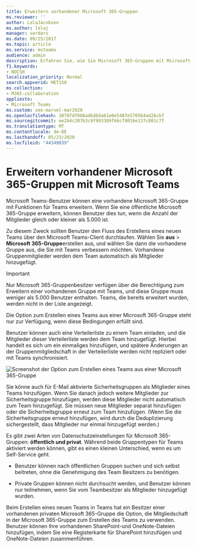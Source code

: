 ```yaml
---
title: Erweitern vorhandener Microsoft 365-Gruppen
ms.reviewer: ''
author: LolaJacobsen
ms.author: lolaj
manager: serdars
ms.date: 09/25/2017
ms.topic: article
ms.service: msteams
audience: admin
description: Erfahren Sie, wie Sie Microsoft 365-Gruppen mit Microsoft Teams erweitern können, indem Sie eine Verteilerliste zu einem Team einladen, e-Mail-aktivierte Sicherheitsgruppen hinzufügen und vieles mehr.
f1.keywords:
- NOCSH
localization_priority: Normal
search.appverid: MET150
ms.collection:
- M365-collaboration
appliesto:
- Microsoft Teams
ms.custom: seo-marvel-mar2020
ms.openlocfilehash: 38707df888adbd6da61e0e5487e570564ad26cbf
ms.sourcegitcommit: ee2b4c207b3c9f993309f66cf8016e137c001c7f
ms.translationtype: MT
ms.contentlocale: de-DE
ms.lasthandoff: 05/23/2020
ms.locfileid: "44349839"
---
```

<a name="enhance-existing-microsoft-365-groups-with-microsoft-teams"></a>Erweitern vorhandener Microsoft 365-Gruppen mit Microsoft Teams
=======================================================

Microsoft Teams-Benutzer können eine vorhandene Microsoft 365-Gruppe mit Funktionen für Teams erweitern. Wenn Sie eine öffentliche Microsoft 365-Gruppe erweitern, können Benutzer dies tun, wenn die Anzahl der Mitglieder gleich oder kleiner als 5.000 ist.

Zu diesem Zweck sollten Benutzer den Fluss des Erstellens eines neuen Teams über den Microsoft Teams-Client durchlaufen. Wählen Sie **aus**  >  **Microsoft 365-Gruppe**erstellen aus, und wählen Sie dann die vorhandene Gruppe aus, die Sie mit Teams verbessern möchten. Vorhandene Gruppenmitglieder werden dem Team automatisch als Mitglieder hinzugefügt.

> [!IMPORTANT]
> Nur Microsoft 365-Gruppenbesitzer verfügen über die Berechtigung zum Erweitern einer vorhandenen Gruppe mit Teams, und diese Gruppe muss weniger als 5.000 Benutzer enthalten. Teams, die bereits erweitert wurden, werden nicht in der Liste angezeigt.
>
>Die Option zum Erstellen eines Teams aus einer Microsoft 365-Gruppe steht nur zur Verfügung, wenn diese Bedingungen erfüllt sind.

Benutzer können auch eine Verteilerliste zu einem Team einladen, und die Mitglieder dieser Verteilerliste werden dem Team hinzugefügt. Hierbei handelt es sich um ein einmaliges hinzufügen, und spätere Änderungen an der Gruppenmitgliedschaft in der Verteilerliste werden nicht repliziert oder mit Teams synchronisiert.

![Screenshot der Option zum Erstellen eines Teams aus einer Microsoft 365-Gruppe](media/Enhance_Existing_Office_365_groups_with_Microsoft_Teams_image2.png)

Sie könne auch für E-Mail aktivierte Sicherheitsgruppen als Mitglieder eines Teams hinzufügen. Wenn Sie danach jedoch weitere Mitglieder zur Sicherheitsgruppe hinzufügen, werden diese Mitglieder nicht automatisch zum Team hinzugefügt. Sie müssen neue Mitglieder separat hinzufügen oder die Sicherheitsgruppe erneut zum Team hinzufügen. (Wenn Sie die Sicherheitsgruppe erneut hinzufügen, wird durch die Deduplizierung sichergestellt, dass Mitglieder nur einmal hinzugefügt werden.)

Es gibt zwei Arten von Datenschutzeinstellungen für Microsoft 365-Gruppen: **öffentlich und privat**. Während beide Gruppentypen für Teams aktiviert werden können, gibt es einen kleinen Unterschied, wenn es um Self-Service geht.

-   Benutzer können nach öffentlichen Gruppen suchen und sich selbst beitreten, ohne die Genehmigung des Team Besitzers zu benötigen.

-   Private Gruppen können nicht durchsucht werden, und Benutzer können nur teilnehmen, wenn Sie vom Teambesitzer als Mitglieder hinzugefügt wurden.

Beim Erstellen eines neuen Teams in Teams hat ein Besitzer einer vorhandenen privaten Microsoft 365-Gruppe die Option, die Mitgliedschaft in der Microsoft 365-Gruppe zum Erstellen des Teams zu verwenden. Benutzer können Ihre vorhandenen SharePoint-und OneNote-Dateien hinzufügen, indem Sie eine Registerkarte für SharePoint hinzufügen und OneNote-Dateien zusammenführen.
